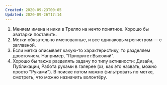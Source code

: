 ```yaml
---
Created: 2020-09-23T00:05
Updated: 2020-09-26T17:14
---
```

1. Меняем имена и ники в Трелло на нечто понятное. Хорошо бы аватарки поставить.
2. Метки обязательно именованные, и все одинаковым регистром — с заглавной.
3. Если метка описывает какую-то характеристику, то разделяем двоеточием. Например, "Приоритет:Высокий".
4. Хорошо бы также разделять задачу по типу активности: Дизайн, Публикации, Работа руками в галерее (хз, как это назвать, можно просто "Руками"). В поиске потом можно фильтровать по метке, смотреть, что можно назначить волонтёру.